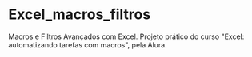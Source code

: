 # Excel_macros_filtros
Macros e Filtros Avançados com Excel. Projeto prático do curso "Excel: automatizando tarefas com macros", pela Alura.
